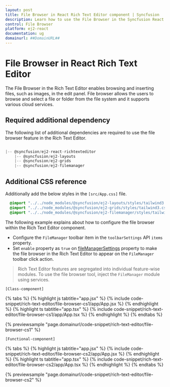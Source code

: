 ```yaml
---
layout: post
title: File Browser in React Rich Text Editor component | Syncfusion
description: Learn how to use the File Browser in the Syncfusion React Rich Text Editor component of Syncfusion Essential JS 2 and more.
control: File Browser 
platform: ej2-react
documentation: ug
domainurl: ##DomainURL##
---
```


# File Browser in React Rich Text Editor

The File Browser in the Rich Text Editor enables browsing and inserting files, such as images, in the edit panel. File browser allows the users to browse and select a file or folder from the file system and it supports various cloud services.

## Required additional dependency

The following list of additional dependencies are required to use the file browser feature in the Rich Text Editor.

```js

|-- @syncfusion/ej2-react-richtexteditor
    |-- @syncfusion/ej2-layouts
    |-- @syncfusion/ej2-grids
    |-- @syncfusion/ej2-filemanager

```

## Additional CSS reference

Additionally add the below styles in the `[src/App.css]` file.

```css
  @import "../../node_modules/@syncfusion/ej2-layouts/styles/tailwind3.css";
  @import "../../node_modules/@syncfusion/ej2-grids/styles/tailwind3.css";
  @import "../../node_modules/@syncfusion/ej2-filemanager/styles/tailwind3.css";
```

The following example explains about how to configure the file browser within the Rich Text Editor component.

* Configure the `FileManager` toolbar item in the `toolbarSettings` API `items` property.
* Set `enable` property as `true` on [fileManagerSettings](https://ej2.syncfusion.com/react/documentation/api/rich-text-editor/#filemanagersettings) property to make the file browser in the Rich Text Editor to appear on the `FileManager` toolbar click action.

> Rich Text Editor features are segregated into individual feature-wise modules. To use the file browser tool, inject the `FileManager` module using services.

`[Class-component]`

{% tabs %}
{% highlight js tabtitle="app.jsx" %}
{% include code-snippet/rich-text-editor/file-browser-cs1/app/App.jsx %}
{% endhighlight %}
{% highlight ts tabtitle="app.tsx" %}
{% include code-snippet/rich-text-editor/file-browser-cs1/app/App.tsx %}
{% endhighlight %}
{% endtabs %}

 {% previewsample "page.domainurl/code-snippet/rich-text-editor/file-browser-cs1" %}

`[Functional-component]`

{% tabs %}
{% highlight js tabtitle="app.jsx" %}
{% include code-snippet/rich-text-editor/file-browser-cs2/app/App.jsx %}
{% endhighlight %}
{% highlight ts tabtitle="app.tsx" %}
{% include code-snippet/rich-text-editor/file-browser-cs2/app/App.tsx %}
{% endhighlight %}
{% endtabs %}

 {% previewsample "page.domainurl/code-snippet/rich-text-editor/file-browser-cs2" %}